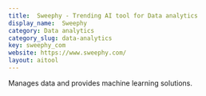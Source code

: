 ```yaml
---
title:  Sweephy - Trending AI tool for Data analytics
display_name:  Sweephy
category: Data analytics
category_slug: data-analytics
key: sweephy_com
website: https://www.sweephy.com/
layout: aitool
---
```


Manages data and provides machine learning solutions.
